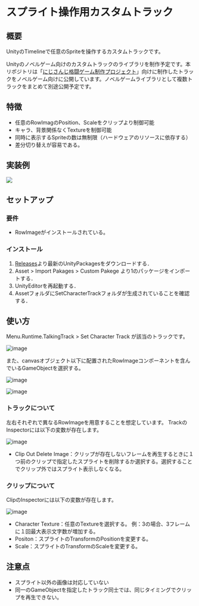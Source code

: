 # スプライト操作用カスタムトラック

## 概要
UnityのTimelineで任意のSpriteを操作するカスタムトラックです。

Unityのノベルゲーム向けのカスタムトラックのライブラリを制作予定です。本リポジトリは「[にじさんじ格闘ゲーム制作プロジェクト](https://x.com/nijikakuproject)」向けに制作したトラックをノベルゲーム向けに公開しています。ノベルゲームライブラリとして複数トラックをまとめて別途公開予定です。

## 特徴
- 任意のRowImagのPosition、Scaleをクリップより制御可能
- キャラ、背景関係なくTextureを制御可能
- 同時に表示するSpriteの数は無制限（ハードウェアのリソースに依存する）
- 差分切り替えが容易である。

## 実装例
[![](https://img.youtube.com/vi/qewiuaeSpf0/0.jpg)](https://www.youtube.com/watch?v=qewiuaeSpf0)


## セットアップ
### 要件
- RowImageがインストールされている。

### インストール
1. [Releases](https://github.com/hiragiyayoi/SetCharacterTimelineTrack/releases)より最新のUnityPackagesをダウンロードする．
2. Asset > Import Pakages > Custom Pakege より1のパッケージをインポートする．
4. UnityEditorを再起動する．
5. AssetフォルダにSetCharacterTrackフォルダが生成されていることを確認する．


## 使い方
Menu.Runtime.TalkingTrack > Set Character Track が該当のトラックです。

![image](https://github.com/hiragiyayoi/SetCharacterTimelineTrack/assets/84854644/0ae4a1a4-8e6a-42b0-a795-342ee969dfc5)

また、canvasオブジェクト以下に配置されたRowImageコンポーネントを含んでいるGameObjectを選択する。

![image](https://github.com/hiragiyayoi/SetCharacterTimelineTrack/assets/84854644/7956c253-45df-45b7-8513-b43ca1e0704e)

![image](https://github.com/hiragiyayoi/SetCharacterTimelineTrack/assets/84854644/bf02c9d9-e3bf-4e08-ada8-576d35af1d37)

### トラックについて
左右それぞれで異なるRowImageを用意することを想定しています。
TrackのInspectorには以下の変数が存在します。

![image](https://github.com/hiragiyayoi/SetCharacterTimelineTrack/assets/84854644/482c0c83-5e48-43e3-8009-015c301c11bb)

- Clip Out Delete Image：クリップが存在しないフレームを再生するときに１つ前のクリップで指定したスプライトを削除するか選択する。選択することでクリップ外ではスプライト表示しなくなる。


### クリップについて
ClipのInspectorには以下の変数が存在します。

![image](https://github.com/hiragiyayoi/SetCharacterTimelineTrack/assets/84854644/29d042f4-bbc2-46a9-8350-a47379d7b373)

- Character Texture：任意のTextureを選択する。
例：3の場合、3フレームに１回最大表示文字数が増加する。
- Positon：スプライトのTransformのPositionを変更する。
- Scale：スプライトのTransformのScaleを変更する。

## 注意点
- スプライト以外の画像は対応していない
- 同一のGameObjectを指定したトラック同士では、同じタイミングでクリップを再生できない。
